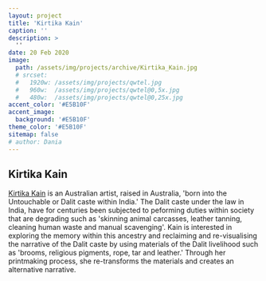 ```yaml
---
layout: project
title: 'Kirtika Kain'
caption: ''
description: >
  ''
date: 20 Feb 2020
image: 
  path: /assets/img/projects/archive/Kirtika_Kain.jpg
  # srcset: 
  #   1920w: /assets/img/projects/qwtel.jpg
  #   960w:  /assets/img/projects/qwtel@0,5x.jpg
  #   480w:  /assets/img/projects/qwtel@0,25x.jpg
accent_color: '#E5B10F'
accent_image:
  background: '#E5B10F'
theme_color: '#E5B10F'
sitemap: false
# author: Dania
---
```

## Kirtika Kain

[Kirtika Kain](https://www.kirtikakain.com/bio ) is an Australian artist, raised in Australia, 'born into the Untouchable or Dalit caste within India.' The Dalit caste under the law in India, have for centuries been subjected to peforming duties within society that are degrading such as 'skinning animal carcasses, leather tanning, cleaning human waste and manual scavenging'. Kain is interested in exploring the memory within this ancestry and reclaiming and re-visualising the narrative of the Dalit caste by using materials of the Dalit livelihood such as 'brooms, religious pigments, rope, tar and leather.' Through her printmaking process, she re-transforms the materials and creates an alternative narrative.
